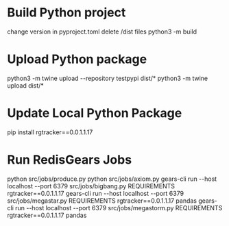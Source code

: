 # Build Python project
change version in pyproject.toml
delete /dist files
python3 -m build

# Upload Python package
python3 -m twine upload --repository testpypi dist/*
python3 -m twine upload dist/*

# Update Local Python Package
pip install rgtracker==0.0.1.1.17

# Run RedisGears Jobs
python src/jobs/produce.py 
python src/jobs/axiom.py 
gears-cli run --host localhost --port 6379 src/jobs/bigbang.py REQUIREMENTS rgtracker==0.0.1.1.17
gears-cli run --host localhost --port 6379 src/jobs/megastar.py REQUIREMENTS rgtracker==0.0.1.1.17 pandas
gears-cli run --host localhost --port 6379 src/jobs/megastorm.py REQUIREMENTS rgtracker==0.0.1.1.17 pandas
